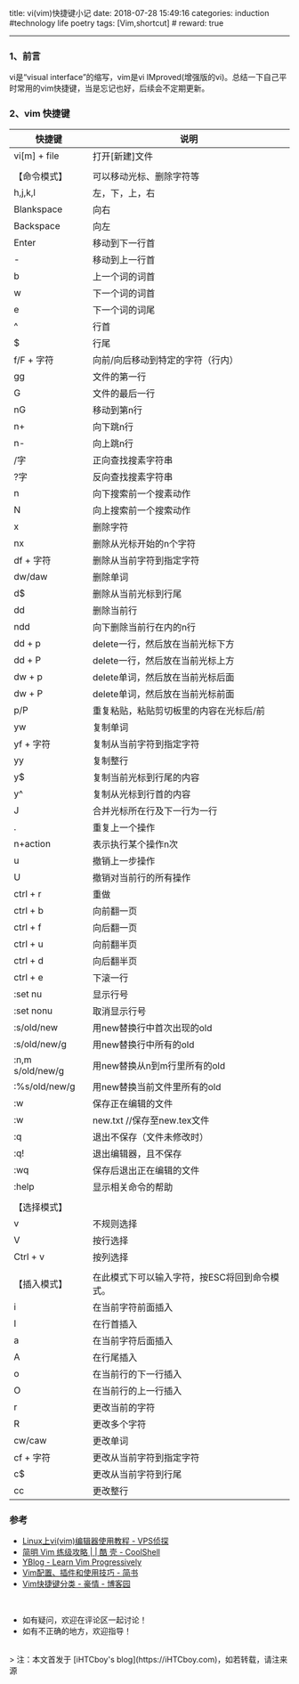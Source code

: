title: vi(vim)快捷键小记
date: 2018-07-28 15:49:16
categories: induction #technology life poetry
tags: [Vim,shortcut]  # <!--more-->
reward: true

---

### 1、前言
vi是“visual interface”的缩写，vim是vi IMproved(增强版的vi)。总结一下自己平时常用的vim快捷键，当是忘记也好，后续会不定期更新。

<!--more-->

### 2、vim 快捷键
| 快捷键 | 说明 | 
| --- | --- |
| vi[m] + file | 打开[新建]文件 |
| | |
| 【命令模式】 | 可以移动光标、删除字符等 |
| h,j,k,l | 左，下，上，右 |
| Blankspace | 向右 |
| Backspace | 向左 |
| Enter | 移动到下一行首 |
| - | 移动到上一行首 |
| b | 上一个词的词首 |
| w | 下一个词的词首 |
| e | 下一个词的词尾 |
| ^ | 行首 |
| $ | 行尾 |
| f/F + 字符 | 向前/向后移动到特定的字符（行内） |
| gg | 文件的第一行 |
| G | 文件的最后一行 |
| nG | 移动到第n行 |
| n+ | 向下跳n行 | 
| n- | 向上跳n行 | 
| /字 | 正向查找搜素字符串 |
| ?字 | 反向查找搜素字符串 |
| n | 向下搜索前一个搜素动作 |
| N | 向上搜索前一个搜索动作 |
| x | 删除字符 | 
| nx | 删除从光标开始的n个字符 |
| df + 字符 | 删除从当前字符到指定字符 | 
| dw/daw | 删除单词 | 
| d$ | 删除从当前光标到行尾 | 
| dd | 删除当前行 | 
| ndd | 向下删除当前行在内的n行 |
| dd + p | delete一行，然后放在当前光标下方 |
| dd + P | delete一行，然后放在当前光标上方 |
| dw + p | delete单词，然后放在当前光标后面 |
| dw + P | delete单词，然后放在当前光标前面 |
| p/P | 重复粘贴，粘贴剪切板里的内容在光标后/前 |
| yw | 复制单词 |
| yf + 字符 | 复制从当前字符到指定字符 |
| yy | 复制整行 |
| y$ | 复制当前光标到行尾的内容 |
| y^ | 复制从光标到行首的内容 | 
| J | 合并光标所在行及下一行为一行 |
| . | 重复上一个操作 | 
| n+action | 表示执行某个操作n次 | 
| u | 撤销上一步操作 | 
| U | 撤销对当前行的所有操作 |
| ctrl + r | 重做 | 
| ctrl + b | 向前翻一页 | 
| ctrl + f| 向后翻一页| 
| ctrl + u | 向前翻半页| 
| ctrl + d | 向后翻半页| 
| ctrl + e | 下滚一行| 
| :set  nu | 显示行号 |
| :set nonu | 取消显示行号 |
| :s/old/new | 用new替换行中首次出现的old | 
| :s/old/new/g | 用new替换行中所有的old | 
| :n,m s/old/new/g | 用new替换从n到m行里所有的old | 
| :%s/old/new/g | 用new替换当前文件里所有的old | 
| :w | 保存正在编辑的文件 |
| :w | new.txt //保存至new.tex文件
| :q | 退出不保存（文件未修改时） |
| :q!| 退出编辑器，且不保存 |
| :wq | 保存后退出正在编辑的文件 |
| :help | 显示相关命令的帮助 |
| | |
| 【选择模式】 | |
| v | 不规则选择 |
| V | 按行选择 |
| Ctrl + v | 按列选择 |
| | |
| 【插入模式】 | 在此模式下可以输入字符，按ESC将回到命令模式。 |
| i | 在当前字符前面插入 |
| I | 在行首插入 |
| a | 在当前字符后面插入 |
| A | 在行尾插入 |
| o | 在当前行的下一行插入 |
| O | 在当前行的上一行插入 |
| r | 更改当前的字符 |
| R | 更改多个字符 |
| cw/caw | 更改单词 |
| cf + 字符 | 更改从当前字符到指定字符 |
| c$ | 更改从当前字符到行尾 |
| cc | 更改整行 |

### 参考

- [Linux上vi(vim)编辑器使用教程 - VPS侦探](https://www.vpser.net/manage/vi.html)
- [简明 Vim 练级攻略 | | 酷 壳 - CoolShell](https://coolshell.cn/articles/5426.html)
- [YBlog - Learn Vim Progressively](http://yannesposito.com/Scratch/en/blog/Learn-Vim-Progressively/)
- [Vim配置、插件和使用技巧 - 简书](https://www.jianshu.com/p/a0b452f8f720)
- [Vim快捷键分类 - 豪情 - 博客园](https://www.cnblogs.com/jikey/archive/2011/12/28/2304341.html)

<br>

- 如有疑问，欢迎在评论区一起讨论！
- 如有不正确的地方，欢迎指导！

<br>
> 注：本文首发于 [iHTCboy's blog](https://iHTCboy.com)，如若转载，请注来源



